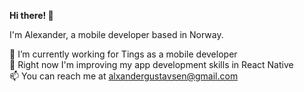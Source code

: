 **Hi there! 👋**

I'm Alexander, a mobile developer based in Norway.

👀 I’m currently working for Tings as a mobile developer<br>
🌱 Right now I'm improving my app development skills in React Native<br>
📫 You can reach me at alxandergustavsen@gmail.com<br>
